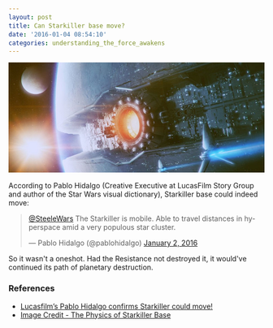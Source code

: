 ```yaml
---
layout: post
title: Can Starkiller base move?
date: '2016-01-04 08:54:10'
categories: understanding_the_force_awakens
---
```


![](/img/posts/starkiller_base.jpg)

According to Pablo Hidalgo (Creative Executive at LucasFilm Story Group and author of the Star Wars visual dictionary), Starkiller base could indeed move:

<blockquote class="twitter-tweet" lang="en"><p lang="en" dir="ltr"><a href="https://twitter.com/SteeleWars">@SteeleWars</a> The Starkiller is mobile. Able to travel distances in hyperspace amid a very populous star cluster.</p>&mdash; Pablo Hidalgo (@pablohidalgo) <a href="https://twitter.com/pablohidalgo/status/683418491802664960">January 2, 2016</a></blockquote>
<script async src="//platform.twitter.com/widgets.js" charset="utf-8"></script>

So it wasn't a oneshot. Had the Resistance not destroyed it, it would've continued its path of planetary destruction.

### References

* <a href="http://steelewars.com/lucasfilms-pablo-hidalgo-confirms-starkiller-could-move/" target="_blank">Lucasfilm’s Pablo Hidalgo confirms Starkiller could move!</a>
* <a href="http://nerdist.com/the-physics-of-starkiller-base-how-powerful-is-the-force-awakens-superweapon/" target="_blank">Image Credit - The Physics of Starkiller Base</a>

